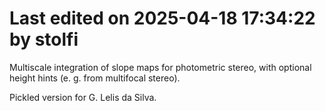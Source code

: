# Last edited on 2025-04-18 17:34:22 by stolfi

Multiscale integration of slope maps for photometric stereo,
with optional height hints (e. g. from multifocal stereo). 

Pickled version for G. Lelis da Silva.
